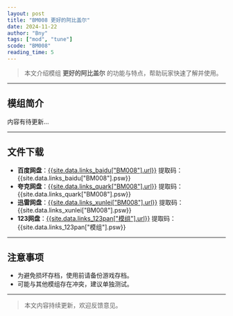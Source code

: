 ```yaml
---
layout: post
title: "BM008 更好的阿比盖尔"
date: 2024-11-22
author: "Bny"
tags: ["mod", "tune"]
scode: "BM008"
reading_time: 5
---
```


> 本文介绍模组 **更好的阿比盖尔** 的功能与特点，帮助玩家快速了解并使用。

---

## 模组简介

内容有待更新...

---

## 文件下载
- **百度网盘**：[{{site.data.links_baidu["BM008"].url}}]({{site.data.links_baidu["BM008"].url}}) 提取码：{{site.data.links_baidu["BM008"].psw}}
- **夸克网盘**：[{{site.data.links_quark["BM008"].url}}]({{site.data.links_quark["BM008"].url}}) 提取码：{{site.data.links_quark["BM008"].psw}}
- **迅雷网盘**：[{{site.data.links_xunlei["BM008"].url}}]({{site.data.links_xunlei["BM008"].url}}) 提取码：{{site.data.links_xunlei["BM008"].psw}}
- **123网盘**：[{{site.data.links_123pan["模组"].url}}]({{site.data.links_123pan["模组"].url}}) 提取码：{{site.data.links_123pan["模组"].psw}}

---

## 注意事项
- 为避免损坏存档，使用前请备份游戏存档。
- 可能与其他模组存在冲突，建议单独测试。

---

> 本文内容持续更新，欢迎反馈意见。
